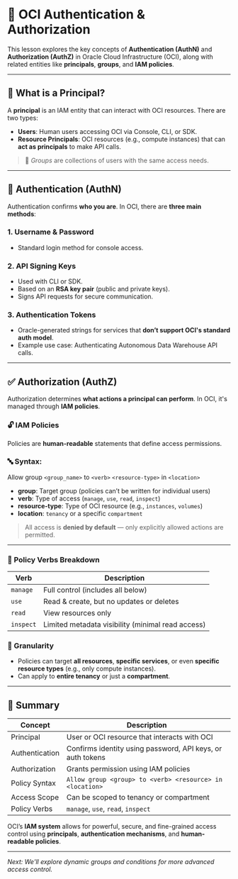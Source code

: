 # 🔐 OCI Authentication & Authorization

This lesson explores the key concepts of **Authentication (AuthN)** and **Authorization (AuthZ)** in Oracle Cloud Infrastructure (OCI), along with related entities like **principals**, **groups**, and **IAM policies**.

---

## 👤 What is a Principal?

A **principal** is an IAM entity that can interact with OCI resources. There are two types:

- **Users**: Human users accessing OCI via Console, CLI, or SDK.
- **Resource Principals**: OCI resources (e.g., compute instances) that can **act as principals** to make API calls.

> 🔸 *Groups* are collections of users with the same access needs.

---

## 🔑 Authentication (AuthN)

Authentication confirms **who you are**. In OCI, there are **three main methods**:

### 1. **Username & Password**
- Standard login method for console access.

### 2. **API Signing Keys**
- Used with CLI or SDK.
- Based on an **RSA key pair** (public and private keys).
- Signs API requests for secure communication.

### 3. **Authentication Tokens**
- Oracle-generated strings for services that **don’t support OCI's standard auth model**.
- Example use case: Authenticating Autonomous Data Warehouse API calls.

---

## ✅ Authorization (AuthZ)

Authorization determines **what actions a principal can perform**. In OCI, it's managed through **IAM policies**.

### 🔓 IAM Policies

Policies are **human-readable** statements that define access permissions.

### 🔤 Syntax:
Allow group `<group_name>` to `<verb>` `<resource-type>` in `<location>`


- **group**: Target group (policies can’t be written for individual users)
- **verb**: Type of access (`manage`, `use`, `read`, `inspect`)
- **resource-type**: Type of OCI resource (e.g., `instances`, `volumes`)
- **location**: `tenancy` or a specific `compartment`

> All access is **denied by default** — only explicitly allowed actions are permitted.

---

### 🔁 Policy Verbs Breakdown

| Verb     | Description                                          |
|----------|------------------------------------------------------|
| `manage` | Full control (includes all below)                    |
| `use`    | Read & create, but no updates or deletes             |
| `read`   | View resources only                                  |
| `inspect`| Limited metadata visibility (minimal read access)    |

### 🎯 Granularity

- Policies can target **all resources**, **specific services**, or even **specific resource types** (e.g., only compute instances).
- Can apply to **entire tenancy** or just a **compartment**.

---

## 🧾 Summary

| Concept          | Description                                                  |
|------------------|--------------------------------------------------------------|
| Principal         | User or OCI resource that interacts with OCI                |
| Authentication    | Confirms identity using password, API keys, or auth tokens  |
| Authorization     | Grants permission using IAM policies                        |
| Policy Syntax     | `Allow group <group> to <verb> <resource> in <location>`    |
| Access Scope      | Can be scoped to tenancy or compartment                     |
| Policy Verbs      | `manage`, `use`, `read`, `inspect`                          |

OCI’s **IAM system** allows for powerful, secure, and fine-grained access control using **principals**, **authentication mechanisms**, and **human-readable policies**.

---

*Next: We'll explore dynamic groups and conditions for more advanced access control.*

